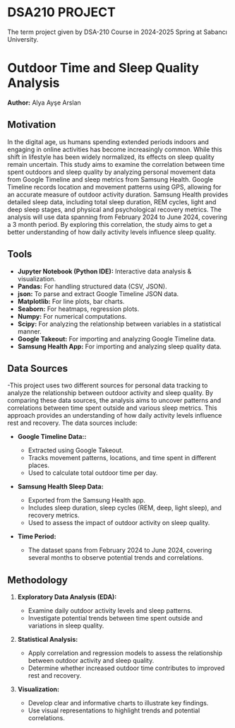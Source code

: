 # DSA210 PROJECT
The term project given by DSA-210 Course in 2024-2025 Spring at Sabancı University.

# Outdoor Time and Sleep Quality Analysis
**Author:** Alya Ayşe Arslan

## Motivation  
In the digital age, us humans spending extended periods indoors and engaging in online activities has become increasingly common. While this shift in lifestyle has been widely normalized, its effects on sleep quality remain uncertain. This study aims to examine the correlation between time spent outdoors and sleep quality by analyzing personal movement data from Google Timeline and sleep metrics from Samsung Health. Google Timeline records location and movement patterns using GPS, allowing for an accurate measure of outdoor activity duration. Samsung Health provides detailed sleep data, including total sleep duration, REM cycles, light and deep sleep stages, and physical and psychological recovery metrics. The analysis will use data spanning from February 2024 to June 2024, covering a 3 month period. By exploring this correlation, the study aims to get a better understanding of how daily activity levels influence sleep quality.



## Tools  
- **Jupyter Notebook (Python IDE):** Interactive data analysis & visualization.
- **Pandas:** For handling structured data (CSV, JSON).
- **json:** To parse and extract Google Timeline JSON data.
- **Matplotlib:** For line plots, bar charts.
- **Seaborn:** For heatmaps, regression plots.
- **Numpy:** For numerical computations.  
- **Scipy:** For analyzing the relationship between variables in a statistical manner.
- **Google Takeout:** For importing and analyzing Google Timeline data.
- **Samsung Health App:** For importing and analyzing sleep quality data.


## Data Sources  
-This project uses two different sources for personal data tracking to analyze the relationship between outdoor activity and sleep quality. By comparing these data sources, the analysis aims to uncover patterns and correlations between time spent outside and various sleep metrics. This approach provides an understanding of how daily activity levels influence rest and recovery. The data sources include:

- **Google Timeline Data::**  
  - Extracted using Google Takeout.  
  - Tracks movement patterns, locations, and time spent in different places.
  - Used to calculate total outdoor time per day. 

- **Samsung Health Sleep Data:**  
  - Exported from the Samsung Health app. 
  - Includes sleep duration, sleep cycles (REM, deep, light sleep), and recovery metrics.
  - Used to assess the impact of outdoor activity on sleep quality.

- **Time Period:**  
  - The dataset spans from February 2024 to June 2024, covering several months to observe potential trends and correlations. 


## Methodology  
1. **Exploratory Data Analysis (EDA):**  
   - Examine daily outdoor activity levels and sleep patterns.
   - Investigate potential trends between time spent outside and variations in sleep quality. 

2. **Statistical Analysis:**  
   - Apply correlation and regression models to assess the relationship between outdoor activity and sleep quality. 
   - Determine whether increased outdoor time contributes to improved rest and recovery.

3. **Visualization:**  
   - Develop clear and informative charts to illustrate key findings.
   - Use visual representations to highlight trends and potential correlations.
